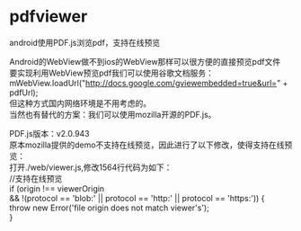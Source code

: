 # pdfviewer
android使用PDF.js浏览pdf，支持在线预览

Android的WebView做不到ios的WebView那样可以很方便的直接预览pdf文件<br>
要实现利用WebView预览pdf我们可以使用谷歌文档服务：<br> mWebView.loadUrl("http://docs.google.com/gviewembedded=true&url=" + pdfUrl);<br>
但这种方式国内网络环境是不用考虑的。<br>
当然也有替代的方案：我们可以使用mozilla开源的PDF.js。<br>

PDF.js版本：v2.0.943<br>
原本mozilla提供的demo不支持在线预览，因此进行了以下修改，使得支持在线预览：<br>
打开./web/viewer.js,修改1564行代码为如下：<br>
//支持在线预览<br>
if (origin !== viewerOrigin<br>
        && !(protocol == 'blob:' || protocol == 'http:' || protocol == 'https:')) {<br>
    throw new Error('file origin does not match viewer\'s');<br>
}<br>
